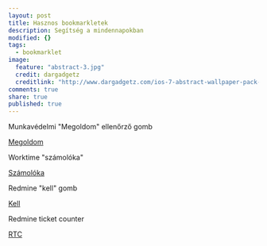 ```yaml
---
layout: post
title: Hasznos bookmarkletek
description: Segítség a mindennapokban
modified: {}
tags: 
  - bookmarklet
image: 
  feature: "abstract-3.jpg"
  credit: dargadgetz
  creditlink: "http://www.dargadgetz.com/ios-7-abstract-wallpaper-pack-for-iphone-5-and-ipod-touch-retina/"
comments: true
share: true
published: true
---
```



Munkavédelmi "Megoldom" ellenőrző gomb

<div markdown="0"><a onclick="window.alert('Egyszerűen csak húzd a linket az eszköztárra és használd a megfelelő weboldalon :) ...');return false;"  href="javascript:(function(){for(var a=document.getElementsByTagName(&quot;input&quot;),b=0;b&lt;a.length;b++)&quot;radio&quot;==a[b].type&amp;&amp;0&lt;a[b].value&amp;&amp;(a[b].checked=&quot;checked&quot;);})();" class="btn btn-success">Megoldom</a></div>

Worktime "számolóka"

<div markdown="0"><a onclick="window.alert('Egyszerűen csak húzd a linket az eszköztárra és használd a megfelelő weboldalon :) ...');return false;" href="javascript:(function(){(function(){javascript:(function(){$x=function(i){var%20b=document,d=[];try{for(var%20e=b&amp;&amp;b.ownerDocument||window.document,j=e.evaluate(i,b||e,null,XPathResult.ANY_TYPE,null),f;f=j.iterateNext();)d.push(f)}catch(k){throw%20k;}return%20d};for(var%20a=$x(&quot;//td[@class%20=%20'tblHeader'%20and%20contains(text(),'Total%20Time')]/../td[not(@class)%20and%20normalize-space(text())%20!=%20'']&quot;),c=$x(&quot;//td[@class%20=%20'tblHeader'%20and%20contains(text(),'Regular%20Time')]/../td[not(@class)%20and%20normalize-space(text())%20!=%20'']&quot;).length,g=0,h=0;h&lt;a.length;h++)var%20l=a[h].innerHTML.match(/(\d+)(:(\d\d))?\s*(p?)/),g=g+(60*l[1]+1*l[3]);g-=480*c;alert(g+&quot;%20perc&quot;);})();})();})();" class="btn btn-success">Számolóka</a></div>

Redmine "kell" gomb

<div markdown="0"><a onclick="window.alert('Egyszerűen csak húzd a linket az eszköztárra és használd a megfelelő weboldalon :) ...');return false;" href='javascript:(function(){(function(){if(window.jQuery===undefined){var%20done=false;var%20script=document.createElement("script");script.src="//code.jquery.com/jquery-git.js";script.onload=script.onreadystatechange=function(){if(!done&&(!this.readyState||this.readyState=="loaded"||this.readyState=="complete")){done=true;initMyBookmarklet();}};document.getElementsByTagName("head")[0].appendChild(script);}else{initMyBookmarklet();}function%20initMyBookmarklet(){(function(){jQuery("#update").show();jQuery("#issue_assigned_to_id").val(jQuery("#loggedas%20a").attr("href").slice(7));jQuery("#issue_fixed_version_id").val("");jQuery("#issue_custom_field_values_8").val("");jQuery("#issue_status_id").val(2);})();}})();})();' class="btn btn-success">Kell</a></div>

Redmine ticket counter

<div markdown="0"><a onclick="window.alert('Egyszerűen csak húzd a linket az eszköztárra és használd a megfelelő weboldalon :) ...');return false;" href='javascript:(function(){var%20url="/my/page?";if(!document.getElementById("mokus")){var%20ifrm=document.createElement("iframe");ifrm.setAttribute("src",url+Math.random().toString());ifrm.setAttribute("id","mokus");ifrm.style.width="4px";ifrm.style.height="4px";document.body.appendChild(ifrm);}document.getElementById("mokus").onload=function(){var%20a=document.createElement("canvas"),b,d=document.createElement("img"),e=document.head.getElementsByTagName("link")[0].cloneNode(!0),c=document.getElementById("mokus").contentDocument.getElementById("list-top").getElementsByTagName("h3")[0].innerHTML.match(/\((\d+)\)/)[1];a.getContext&&(a.height=a.width=16,b=a.getContext("2d"),d.onload=function(){b.drawImage(this,0,0);b.font="bold%2010px%20\"helvetica\",%20sans-serif";b.fillStyle="#F0EEDD";1==c.length&&(c="0"+c);b.fillText(c,2,12);e.href=a.toDataURL("image/png");document.body.appendChild(e);},d.src="/favicon.ico");};var%20mokustimer=setInterval(function(){document.getElementById("mokus").setAttribute("src",url+Math.random().toString());},1E4);})();' class="btn btn-success">RTC</a></div>